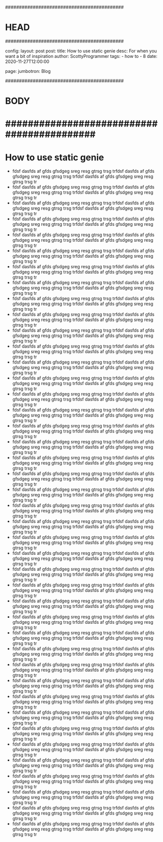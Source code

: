 ###########################################
# HEAD
###########################################

config: 
  layout: post
  post: 
    title: How to use static genie
    desc: For when you want a bit of inspiration
    author: ScottyProgrammer
    tags: 
      - how to
      - 8
    date: 2020-11-27T12:00:00

page: 
  jumbotron: Blog

###########################################
# BODY
###########################################
=====

# How to use static genie

- fdsf dasfds af gfds gfsdgeg sreg resg gtrsg trsg trfdsf dasfds af gfds gfsdgeg sreg resg gtrsg trsg trfdsf dasfds af gfds gfsdgeg sreg resg gtrsg trsg tr
- fdsf dasfds af gfds gfsdgeg sreg resg gtrsg trsg trfdsf dasfds af gfds gfsdgeg sreg resg gtrsg trsg trfdsf dasfds af gfds gfsdgeg sreg resg gtrsg trsg tr
- fdsf dasfds af gfds gfsdgeg sreg resg gtrsg trsg trfdsf dasfds af gfds gfsdgeg sreg resg gtrsg trsg trfdsf dasfds af gfds gfsdgeg sreg resg gtrsg trsg tr
- fdsf dasfds af gfds gfsdgeg sreg resg gtrsg trsg trfdsf dasfds af gfds gfsdgeg sreg resg gtrsg trsg trfdsf dasfds af gfds gfsdgeg sreg resg gtrsg trsg tr
- fdsf dasfds af gfds gfsdgeg sreg resg gtrsg trsg trfdsf dasfds af gfds gfsdgeg sreg resg gtrsg trsg trfdsf dasfds af gfds gfsdgeg sreg resg gtrsg trsg tr
- fdsf dasfds af gfds gfsdgeg sreg resg gtrsg trsg trfdsf dasfds af gfds gfsdgeg sreg resg gtrsg trsg trfdsf dasfds af gfds gfsdgeg sreg resg gtrsg trsg tr
- fdsf dasfds af gfds gfsdgeg sreg resg gtrsg trsg trfdsf dasfds af gfds gfsdgeg sreg resg gtrsg trsg trfdsf dasfds af gfds gfsdgeg sreg resg gtrsg trsg tr
- fdsf dasfds af gfds gfsdgeg sreg resg gtrsg trsg trfdsf dasfds af gfds gfsdgeg sreg resg gtrsg trsg trfdsf dasfds af gfds gfsdgeg sreg resg gtrsg trsg tr
- fdsf dasfds af gfds gfsdgeg sreg resg gtrsg trsg trfdsf dasfds af gfds gfsdgeg sreg resg gtrsg trsg trfdsf dasfds af gfds gfsdgeg sreg resg gtrsg trsg tr
- fdsf dasfds af gfds gfsdgeg sreg resg gtrsg trsg trfdsf dasfds af gfds gfsdgeg sreg resg gtrsg trsg trfdsf dasfds af gfds gfsdgeg sreg resg gtrsg trsg tr
- fdsf dasfds af gfds gfsdgeg sreg resg gtrsg trsg trfdsf dasfds af gfds gfsdgeg sreg resg gtrsg trsg trfdsf dasfds af gfds gfsdgeg sreg resg gtrsg trsg tr
- fdsf dasfds af gfds gfsdgeg sreg resg gtrsg trsg trfdsf dasfds af gfds gfsdgeg sreg resg gtrsg trsg trfdsf dasfds af gfds gfsdgeg sreg resg gtrsg trsg tr
- fdsf dasfds af gfds gfsdgeg sreg resg gtrsg trsg trfdsf dasfds af gfds gfsdgeg sreg resg gtrsg trsg trfdsf dasfds af gfds gfsdgeg sreg resg gtrsg trsg tr
- fdsf dasfds af gfds gfsdgeg sreg resg gtrsg trsg trfdsf dasfds af gfds gfsdgeg sreg resg gtrsg trsg trfdsf dasfds af gfds gfsdgeg sreg resg gtrsg trsg tr
- fdsf dasfds af gfds gfsdgeg sreg resg gtrsg trsg trfdsf dasfds af gfds gfsdgeg sreg resg gtrsg trsg trfdsf dasfds af gfds gfsdgeg sreg resg gtrsg trsg tr
- fdsf dasfds af gfds gfsdgeg sreg resg gtrsg trsg trfdsf dasfds af gfds gfsdgeg sreg resg gtrsg trsg trfdsf dasfds af gfds gfsdgeg sreg resg gtrsg trsg tr
- fdsf dasfds af gfds gfsdgeg sreg resg gtrsg trsg trfdsf dasfds af gfds gfsdgeg sreg resg gtrsg trsg trfdsf dasfds af gfds gfsdgeg sreg resg gtrsg trsg tr
- fdsf dasfds af gfds gfsdgeg sreg resg gtrsg trsg trfdsf dasfds af gfds gfsdgeg sreg resg gtrsg trsg trfdsf dasfds af gfds gfsdgeg sreg resg gtrsg trsg tr
- fdsf dasfds af gfds gfsdgeg sreg resg gtrsg trsg trfdsf dasfds af gfds gfsdgeg sreg resg gtrsg trsg trfdsf dasfds af gfds gfsdgeg sreg resg gtrsg trsg tr
- fdsf dasfds af gfds gfsdgeg sreg resg gtrsg trsg trfdsf dasfds af gfds gfsdgeg sreg resg gtrsg trsg trfdsf dasfds af gfds gfsdgeg sreg resg gtrsg trsg tr
- fdsf dasfds af gfds gfsdgeg sreg resg gtrsg trsg trfdsf dasfds af gfds gfsdgeg sreg resg gtrsg trsg trfdsf dasfds af gfds gfsdgeg sreg resg gtrsg trsg tr
- fdsf dasfds af gfds gfsdgeg sreg resg gtrsg trsg trfdsf dasfds af gfds gfsdgeg sreg resg gtrsg trsg trfdsf dasfds af gfds gfsdgeg sreg resg gtrsg trsg tr
- fdsf dasfds af gfds gfsdgeg sreg resg gtrsg trsg trfdsf dasfds af gfds gfsdgeg sreg resg gtrsg trsg trfdsf dasfds af gfds gfsdgeg sreg resg gtrsg trsg tr
- fdsf dasfds af gfds gfsdgeg sreg resg gtrsg trsg trfdsf dasfds af gfds gfsdgeg sreg resg gtrsg trsg trfdsf dasfds af gfds gfsdgeg sreg resg gtrsg trsg tr
- fdsf dasfds af gfds gfsdgeg sreg resg gtrsg trsg trfdsf dasfds af gfds gfsdgeg sreg resg gtrsg trsg trfdsf dasfds af gfds gfsdgeg sreg resg gtrsg trsg tr
- fdsf dasfds af gfds gfsdgeg sreg resg gtrsg trsg trfdsf dasfds af gfds gfsdgeg sreg resg gtrsg trsg trfdsf dasfds af gfds gfsdgeg sreg resg gtrsg trsg tr
- fdsf dasfds af gfds gfsdgeg sreg resg gtrsg trsg trfdsf dasfds af gfds gfsdgeg sreg resg gtrsg trsg trfdsf dasfds af gfds gfsdgeg sreg resg gtrsg trsg tr
- fdsf dasfds af gfds gfsdgeg sreg resg gtrsg trsg trfdsf dasfds af gfds gfsdgeg sreg resg gtrsg trsg trfdsf dasfds af gfds gfsdgeg sreg resg gtrsg trsg tr
- fdsf dasfds af gfds gfsdgeg sreg resg gtrsg trsg trfdsf dasfds af gfds gfsdgeg sreg resg gtrsg trsg trfdsf dasfds af gfds gfsdgeg sreg resg gtrsg trsg tr
- fdsf dasfds af gfds gfsdgeg sreg resg gtrsg trsg trfdsf dasfds af gfds gfsdgeg sreg resg gtrsg trsg trfdsf dasfds af gfds gfsdgeg sreg resg gtrsg trsg tr
- fdsf dasfds af gfds gfsdgeg sreg resg gtrsg trsg trfdsf dasfds af gfds gfsdgeg sreg resg gtrsg trsg trfdsf dasfds af gfds gfsdgeg sreg resg gtrsg trsg tr
- fdsf dasfds af gfds gfsdgeg sreg resg gtrsg trsg trfdsf dasfds af gfds gfsdgeg sreg resg gtrsg trsg trfdsf dasfds af gfds gfsdgeg sreg resg gtrsg trsg tr
- fdsf dasfds af gfds gfsdgeg sreg resg gtrsg trsg trfdsf dasfds af gfds gfsdgeg sreg resg gtrsg trsg trfdsf dasfds af gfds gfsdgeg sreg resg gtrsg trsg tr
- fdsf dasfds af gfds gfsdgeg sreg resg gtrsg trsg trfdsf dasfds af gfds gfsdgeg sreg resg gtrsg trsg trfdsf dasfds af gfds gfsdgeg sreg resg gtrsg trsg tr
- fdsf dasfds af gfds gfsdgeg sreg resg gtrsg trsg trfdsf dasfds af gfds gfsdgeg sreg resg gtrsg trsg trfdsf dasfds af gfds gfsdgeg sreg resg gtrsg trsg tr
- fdsf dasfds af gfds gfsdgeg sreg resg gtrsg trsg trfdsf dasfds af gfds gfsdgeg sreg resg gtrsg trsg trfdsf dasfds af gfds gfsdgeg sreg resg gtrsg trsg tr
- fdsf dasfds af gfds gfsdgeg sreg resg gtrsg trsg trfdsf dasfds af gfds gfsdgeg sreg resg gtrsg trsg trfdsf dasfds af gfds gfsdgeg sreg resg gtrsg trsg tr
- fdsf dasfds af gfds gfsdgeg sreg resg gtrsg trsg trfdsf dasfds af gfds gfsdgeg sreg resg gtrsg trsg trfdsf dasfds af gfds gfsdgeg sreg resg gtrsg trsg tr
- fdsf dasfds af gfds gfsdgeg sreg resg gtrsg trsg trfdsf dasfds af gfds gfsdgeg sreg resg gtrsg trsg trfdsf dasfds af gfds gfsdgeg sreg resg gtrsg trsg tr
- fdsf dasfds af gfds gfsdgeg sreg resg gtrsg trsg trfdsf dasfds af gfds gfsdgeg sreg resg gtrsg trsg trfdsf dasfds af gfds gfsdgeg sreg resg gtrsg trsg tr
- fdsf dasfds af gfds gfsdgeg sreg resg gtrsg trsg trfdsf dasfds af gfds gfsdgeg sreg resg gtrsg trsg trfdsf dasfds af gfds gfsdgeg sreg resg gtrsg trsg tr
- fdsf dasfds af gfds gfsdgeg sreg resg gtrsg trsg trfdsf dasfds af gfds gfsdgeg sreg resg gtrsg trsg trfdsf dasfds af gfds gfsdgeg sreg resg gtrsg trsg tr